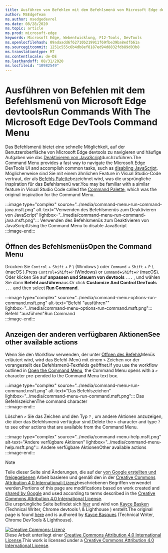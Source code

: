 ```yaml
---
title: Ausführen von Befehlen mit dem Befehlsmenü von Microsoft Edge devtools
author: MSEdgeTeam
ms.author: msedgedevrel
ms.date: 08/28/2020
ms.topic: article
ms.prod: microsoft-edge
keywords: Microsoft Edge, Webentwicklung, F12-Tools, DevTools
ms.openlocfilehash: 09adaadd6f62710b219911f69fbe39ba8edfb61a
ms.sourcegitcommit: 1251c555c6b4db8ef8187ed94d8832fdb89d03b8
ms.translationtype: MT
ms.contentlocale: de-DE
ms.lasthandoff: 08/31/2020
ms.locfileid: "10982549"
---
```

<!-- Copyright Kayce Basques 

   Licensed under the Apache License, Version 2.0 (the "License");
   you may not use this file except in compliance with the License.
   You may obtain a copy of the License at

       https://www.apache.org/licenses/LICENSE-2.0

   Unless required by applicable law or agreed to in writing, software
   distributed under the License is distributed on an "AS IS" BASIS,
   WITHOUT WARRANTIES OR CONDITIONS OF ANY KIND, either express or implied.
   See the License for the specific language governing permissions and
   limitations under the License.  -->  





# <span data-ttu-id="4763d-103">Ausführen von Befehlen mit dem Befehlsmenü von Microsoft Edge devtools</span><span class="sxs-lookup"><span data-stu-id="4763d-103">Run Commands With The Microsoft Edge DevTools Command Menu</span></span>   

  

<span data-ttu-id="4763d-104">Das Befehlsmenü bietet eine schnelle Möglichkeit, auf der Benutzeroberfläche von Microsoft Edge devtools zu navigieren und häufige Aufgaben wie das [Deaktivieren von JavaScript][JavascriptDisable]durchzuführen.</span><span class="sxs-lookup"><span data-stu-id="4763d-104">The Command Menu provides a fast way to navigate the Microsoft Edge DevTools UI and accomplish common tasks, such as [disabling JavaScript][JavascriptDisable].</span></span>  <span data-ttu-id="4763d-105">Möglicherweise sind Sie mit einem ähnlichen Feature in Visual Studio-Code vertraut, der als [Befehls Palette][VisualStudioCodeUICommandPalette]bezeichnet wird, was die ursprüngliche Inspiration für das Befehlsmenü war.</span><span class="sxs-lookup"><span data-stu-id="4763d-105">You may be familiar with a similar feature in Visual Studio Code called the [Command Palette][VisualStudioCodeUICommandPalette], which was the original inspiration for the Command Menu.</span></span>  

:::image type="complex" source="../media/command-menu-run-command-java.msft.png" alt-text="Verwenden des Befehlsmenüs zum Deaktivieren von JavaScript" lightbox="../media/command-menu-run-command-java.msft.png":::
   <span data-ttu-id="4763d-107">Verwenden des Befehlsmenüs zum Deaktivieren von JavaScript</span><span class="sxs-lookup"><span data-stu-id="4763d-107">Using the Command Menu to disable JavaScript</span></span>  
:::image-end:::  

## <span data-ttu-id="4763d-108">Öffnen des Befehlsmenüs</span><span class="sxs-lookup"><span data-stu-id="4763d-108">Open the Command Menu</span></span>   

<span data-ttu-id="4763d-109">Drücken Sie `Control` + `Shift` + `P` \ (Windows \) oder `Command` + `Shift` + `P` \ (macOS \).</span><span class="sxs-lookup"><span data-stu-id="4763d-109">Press `Control`+`Shift`+`P` \(Windows\) or `Command`+`Shift`+`P` \(macOS\).</span></span> <span data-ttu-id="4763d-110">Oder klicken Sie auf **anpassen und Steuern von devtools** `...` , und wählen Sie dann **Befehl ausführen**aus.</span><span class="sxs-lookup"><span data-stu-id="4763d-110">Or click **Customize And Control DevTools** `...` and then select **Run Command**.</span></span>  

:::image type="complex" source="../media/command-menu-options-run-command.msft.png" alt-text="Befehl "ausführen"" lightbox="../media/command-menu-options-run-command.msft.png":::
   <span data-ttu-id="4763d-112">Befehl "ausführen"</span><span class="sxs-lookup"><span data-stu-id="4763d-112">Run Command</span></span>  
:::image-end:::  

## <span data-ttu-id="4763d-113">Anzeigen der anderen verfügbaren Aktionen</span><span class="sxs-lookup"><span data-stu-id="4763d-113">See other available actions</span></span>   

<span data-ttu-id="4763d-114">Wenn Sie den Workflow verwenden, der unter [Öffnen des Befehls](#open-the-command-menu)Menüs erläutert wird, wird das Befehl-Menü mit einem `>` Zeichen vor der vorangestellt des Befehlsmenü-Textfelds geöffnet.</span><span class="sxs-lookup"><span data-stu-id="4763d-114">If you use the workflow outlined in [Open the Command Menu](#open-the-command-menu), the Command Menu opens with a `>` character pre-pended to the Command Menu text box.</span></span>  

:::image type="complex" source="../media/command-menu-run-command.msft.png" alt-text="Das Befehlszeichen" lightbox="../media/command-menu-run-command.msft.png":::
   <span data-ttu-id="4763d-116">Das Befehlszeichen</span><span class="sxs-lookup"><span data-stu-id="4763d-116">The command character</span></span>  
:::image-end:::  

<span data-ttu-id="4763d-117">Löschen `>` Sie das Zeichen und den Typ `?` , um andere Aktionen anzuzeigen, die über das Befehlsmenü verfügbar sind.</span><span class="sxs-lookup"><span data-stu-id="4763d-117">Delete the `>` character and type `?` to see other actions that are available from the Command Menu.</span></span>  

:::image type="complex" source="../media/command-menu-help.msft.png" alt-text="Andere verfügbare Aktionen" lightbox="../media/command-menu-help.msft.png":::
   <span data-ttu-id="4763d-119">Andere verfügbare Aktionen</span><span class="sxs-lookup"><span data-stu-id="4763d-119">Other available actions</span></span>  
:::image-end:::  

 



<!-- links -->  

[JavascriptDisable]: ../javascript/disable.md "Deaktivieren von JavaScript mit Microsoft Edge devtools | Microsoft docs"  

[VisualStudioCodeUICommandPalette]: https://code.visualstudio.com/docs/getstarted/userinterface#_command-palette "Befehlspalette – Visual Studio-Code-UI"  

> [!NOTE]
> <span data-ttu-id="4763d-122">Teile dieser Seite sind Änderungen, die auf der [von Google erstellten und freigegebenen][GoogleSitePolicies] Arbeit basieren und gemäß den in der [Creative Commons Attribution 4,0 International-Lizenz][CCA4IL]beschriebenen Begriffen verwendet werden.</span><span class="sxs-lookup"><span data-stu-id="4763d-122">Portions of this page are modifications based on work created and [shared by Google][GoogleSitePolicies] and used according to terms described in the [Creative Commons Attribution 4.0 International License][CCA4IL].</span></span>  
> <span data-ttu-id="4763d-123">Die ursprüngliche Seite befindet sich [hier](https://developers.google.com/web/tools/chrome-devtools/command-menu/index) und wird von [Kayce Basken][KayceBasques] (Technical Writer, Chrome devtools \ & Lighthouse \) erstellt.</span><span class="sxs-lookup"><span data-stu-id="4763d-123">The original page is found [here](https://developers.google.com/web/tools/chrome-devtools/command-menu/index) and is authored by [Kayce Basques][KayceBasques] \(Technical Writer, Chrome DevTools \& Lighthouse\).</span></span>  

[![Creative Commons-Lizenz][CCby4Image]][CCA4IL]  
<span data-ttu-id="4763d-125">Diese Arbeit unterliegt einer [Creative Commons Attribution 4.0 International License][CCA4IL].</span><span class="sxs-lookup"><span data-stu-id="4763d-125">This work is licensed under a [Creative Commons Attribution 4.0 International License][CCA4IL].</span></span>  

[CCA4IL]: https://creativecommons.org/licenses/by/4.0  
[CCby4Image]: https://i.creativecommons.org/l/by/4.0/88x31.png  
[GoogleSitePolicies]: https://developers.google.com/terms/site-policies  
[KayceBasques]: https://developers.google.com/web/resources/contributors/kaycebasques  
